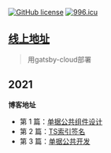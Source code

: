 
[![GitHub license](https://img.shields.io/badge/license-MIT-blue.svg)](https://github.com/menglinlun/blog-in-gatsby/blob/master/LICENSE) 
<a href="https://996.icu"><img src="https://img.shields.io/badge/link-996.icu-red.svg" alt="996.icu" /></a>

## [线上地址](https://gatsbymguy.gtsb.io/) 
> 用gatsby-cloud部署 
## 2021

**博客地址**

- 第 1 篇：[单据公共组件设计](content/blog/单据公共组件设计的副本.md)
- 第 2 篇：[TS索引签名](content/blog/ts-index-signatures.md)
- 第 3 篇：[单据公共开发](content/blog/voucher-dev.md)
